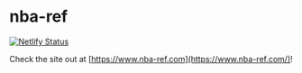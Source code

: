 # nba-ref

[![Netlify Status](https://api.netlify.com/api/v1/badges/dd6e5dea-fdfe-47a5-b5c7-655ec0d1eabd/deploy-status)](https://app.netlify.com/sites/nba-ref/deploys)

Check the site out at [https://www.nba-ref.com](https://www.nba-ref.com/)!
